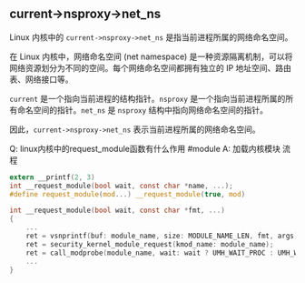 ## current->nsproxy->net_ns
Linux 内核中的 `current->nsproxy->net_ns` 是指当前进程所属的网络命名空间。

在 Linux 内核中，网络命名空间 (net namespace) 是一种资源隔离机制，可以将网络资源划分为不同的空间。每个网络命名空间都拥有独立的 IP 地址空间、路由表、网络接口等。

`current` 是一个指向当前进程的结构指针。`nsproxy` 是一个指向当前进程所属的所有命名空间的指针。`net_ns` 是 `nsproxy` 结构中指向网络命名空间的指针。

因此，`current->nsproxy->net_ns` 表示当前进程所属的网络命名空间。

Q: linux内核中的request_module函数有什么作用 #module
A: 加载内核模块
流程

```c
extern __printf(2, 3)
int __request_module(bool wait, const char *name, ...);
#define request_module(mod...) __request_module(true, mod)

int __request_module(bool wait, const char *fmt, ...)
{
	...
	ret = vsnprintf(buf: module_name, size: MODULE_NAME_LEN, fmt, args); 
	ret = security_kernel_module_request(kmod_name: module_name);
	ret = call_modprobe(module_name, wait: wait ? UMH_WAIT_PROC : UMH_WAIT_EXEC);
	...
}
```